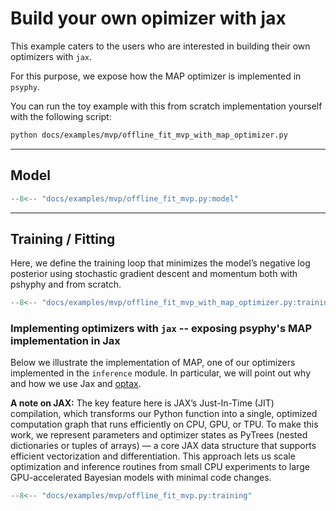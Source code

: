 # Build your own opimizer with jax

This example caters to the users who are interested in building their own optimizers with `jax`.

For this purpose, we expose how the MAP optimizer is implemented in `psyphy`.

You can run the toy example with this from scratch implementation yourself with the following script:
```bash
python docs/examples/mvp/offline_fit_mvp_with_map_optimizer.py
```

---

## Model
```python title="Model"
--8<-- "docs/examples/mvp/offline_fit_mvp.py:model"
```

---

## Training / Fitting
Here, we define the training loop that minimizes the model’s negative log posterior using stochastic gradient descent and momentum both with pshyphy and from scratch.


```python title="Fitting with psyphy"
--8<-- "docs/examples/mvp/offline_fit_mvp_with_map_optimizer.py:training"
```

### Implementing optimizers with `jax` --  exposing psyphy's MAP implementation in Jax
Below we illustrate the implementation of MAP, one of our optimizers implemented
in the `inference` module.
In particular, we will point out why and how we use Jax and [optax](https://optax.readthedocs.io/en/latest/).

**A note on JAX:**
The key feature here is JAX’s Just-In-Time (JIT) compilation, which transforms our Python function into a single, optimized computation graph that runs efficiently on CPU, GPU, or TPU.
To make this work, we represent parameters and optimizer states as PyTrees (nested dictionaries or tuples of arrays) — a core JAX data structure that supports efficient vectorization and differentiation.
This approach lets us scale optimization and inference routines from small CPU experiments to large GPU-accelerated Bayesian models with minimal code changes.

```python title="From scratch: training loop exposing psyphy's MAP implementation in Jax"
--8<-- "docs/examples/mvp/offline_fit_mvp.py:training"
```


<!-- 
Show code above but don't execute and include generated plots.

- How to format code blocks: https://squidfunk.github.io/mkdocs-material/reference/code-blocks/#usage
- Options for including code from a separate file: https://facelessuser.github.io/pymdown-extensions/extensions/snippets/#snippets-notation
- Options for executing code in blocks: https://pawamoy.github.io/markdown-exec/usage/#render-the-source-code-as-well
- Options for displaying plots: https://pawamoy.github.io/markdown-exec/gallery/#with-matplotlib
- Options for sharing variables between code blocks etc.: https://pawamoy.github.io/markdown-exec/usage
-->